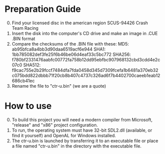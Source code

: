 # Preparation Guide
0. Find your licensed disc in the american region SCUS-94426 Crash Team Racing 
1. Insert the disk into the computer's CD drive and make an image in .CUE .BIN format
2. Compare the checksums of the .BIN file with these:
	MD5: ab95bfca8a4bb3d90daa6519acf6e944
	SHA1: 1bb785082def3fe25f6b46be06d4eaf33c5bc772
	SHA256: f780bf2331476aabfc00772fa758b12dd95ebfbc907968132cbd3cdd4e2c07c0
	SHA512: f9cac755e2b29fccf7484dfa7fda0458d345d7309fcefa1b6481a370eb32c075bdd822dbbb71f20cb8b407c4737c326ad6f7b4402700caeeb1eab12686cb41ec
3. Rename the file to "ctr-u.bin" (we are a quote)
# How to use
0. To build this project you will need a modern compiler from Microsoft, "release" and "x86" project configuration.
1. To run, the operating system must have 32-bit SDL2.dll (available, or find it yourself) and OpenAL for Windows installed.
2. The ctr-u.bin is launched by transferring it to an executable file or place a file named "ctr-u.bin" in the directory with the executable file.
